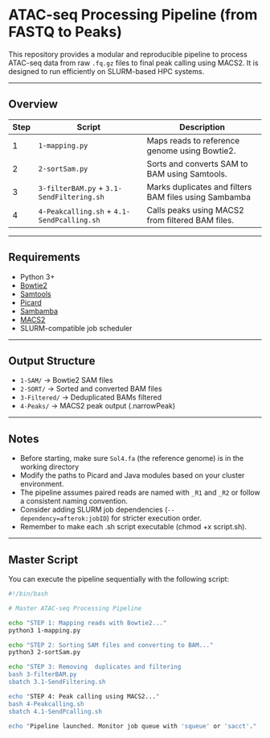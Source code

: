 # ATAC-seq Processing Pipeline (from FASTQ to Peaks)

This repository provides a modular and reproducible pipeline to process ATAC-seq data from raw `.fq.gz` files to final peak calling using MACS2. It is designed to run efficiently on SLURM-based HPC systems.

---

## Overview

| Step | Script           | Description                                                               |
|------|------------------|---------------------------------------------------------------------------|
| 1    | `1-mapping.py`       | Maps reads to reference genome using Bowtie2.                            |
| 2    | `2-sortSam.py`   | Sorts and converts SAM to BAM using Samtools.                 |
| 3    | `3-filterBAM.py` + `3.1-SendFiltering.sh`    | Marks duplicates and filters BAM files using Sambamba       |
| 4    | `4-Peakcalling.sh` + `4.1-SendPcalling.sh`     |  Calls peaks using MACS2 from filtered BAM files.               |

---

##  Requirements


- Python 3+
- [Bowtie2](http://bowtie-bio.sourceforge.net/bowtie2/)
- [Samtools](http://www.htslib.org/)
- [Picard](https://broadinstitute.github.io/picard/)
- [Sambamba](https://github.com/biod/sambamba)
- [MACS2](https://github.com/macs3-project/MACS)
- SLURM-compatible job scheduler

---


## Output Structure

- `1-SAM/` → Bowtie2 SAM files
- `2-SORT/` → Sorted and converted BAM files
- `3-Filtered/` → Deduplicated BAMs filtered
- `4-Peaks/` → MACS2 peak output (.narrowPeak)

---

##  Notes
- Before starting, make sure `Sol4.fa` (the reference genome) is in the working directory
- Modify the paths to Picard and Java modules based on your cluster environment.
- The pipeline assumes paired reads are named with `_R1` and `_R2` or follow a consistent naming convention.
- Consider adding SLURM job dependencies (`--dependency=afterok:jobID`) for stricter execution order.
- Remember to make each .sh script executable (chmod +x script.sh).

---

##  Master Script

You can execute the pipeline sequentially with the following script:

```bash
#!/bin/bash

# Master ATAC-seq Processing Pipeline

echo "STEP 1: Mapping reads with Bowtie2..."
python3 1-mapping.py

echo "STEP 2: Sorting SAM files and converting to BAM..."
python3 2-sortSam.py

echo "STEP 3: Removing  duplicates and filtering
bash 3-filterBAM.py 
sbatch 3.1-SendFiltering.sh

echo "STEP 4: Peak calling using MACS2..."
bash 4-Peakcalling.sh 
sbatch 4.1-SendPcalling.sh

echo "Pipeline launched. Monitor job queue with 'squeue' or 'sacct'."
